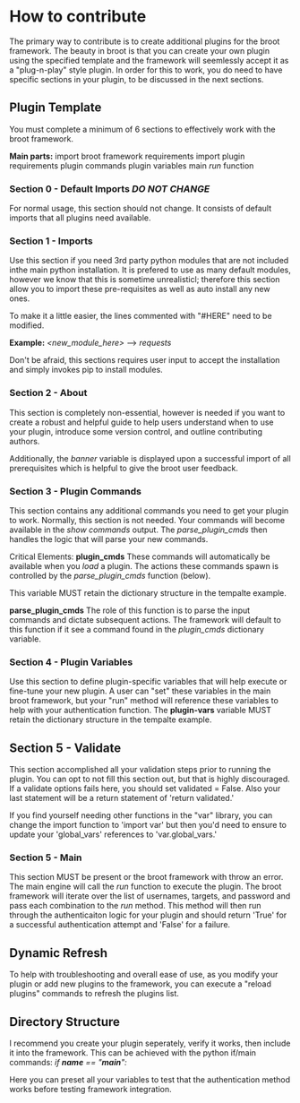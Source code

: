 # How to contribute
The primary way to contribute is to create additional plugins for the broot framework.  The beauty in broot is that you can create your own plugin using the specified template and the framework will seemlessly accept it as a "plug-n-play" style plugin.  In order for this to work, you do need to have specific sections in your plugin, to be discussed in the next sections.

## Plugin Template
You must complete a minimum of 6 sections to effectively work with the broot framework.

**Main parts:**
import broot framework requirements
import plugin requirements
plugin commands
plugin variables
main *run* function

### Section 0 - Default Imports *DO NOT CHANGE*
For normal usage, this section should not change.  It consists of default imports that all plugins need available.  

### Section 1 - Imports
Use this section if you need 3rd party python modules that are not included inthe main python installation.  It is prefered to use as many default modules, however we know that this is sometime unrealisticl; therefore this section allow you to import these pre-requisites as well as auto install any new ones.

To make it a little easier, the lines commented with "#HERE" need to be modified.

**Example:**
*<new_module_here>* --> *requests*

Don't be afraid, this sections requires user input to accept the installation and simply invokes pip to install modules.

### Section 2 - About
This section is completely non-essential, however is needed if you want to create a robust and helpful guide to help users understand when to use your plugin, introduce some version control, and outline contributing authors.

Additionally, the *banner* variable is displayed upon a successful import of all prerequisites which is helpful to give the broot user feedback.

### Section 3 - Plugin Commands
This section contains any additional commands you need to get your plugin to work.  Normally, this section is not needed.  Your commands will become available in the *show commands* output.  The *parse_plugin_cmds* then handles the logic that will parse your new commands.

Critical Elements:
**plugin_cmds**
These commands will automatically be available when you *load* a plugin.  The actions these commands spawn is controlled by the *parse_plugin_cmds* function (below).

This variable MUST retain the dictionary structure in the tempalte example.

**parse_plugin_cmds**
The role of this function is to parse the input commands and dictate subsequent actions.  The framework will default to this function if it see a command found in the *plugin_cmds* dictionary variable.

### Section 4 - Plugin Variables
Use this section to define plugin-specific variables that will help execute or fine-tune your new plugin.  A user can "set" these variables in the main broot framework, but your "run" method will reference these variables to help with your authentication function. The **plugin-vars** variable MUST retain the dictionary structure in the tempalte example. 

## Section 5 - Validate
This section accomplished all your validation steps prior to running the plugin.  You can opt to not fill this section out, but that is highly discouraged.  If a validate options fails here, you should set validated = False.  Also your last statement will be a return statement of 'return validated.'  

If you find yourself needing other functions in the "var" library, you can change the import function to 'import var' but then you'd need to ensure to update your 'global_vars' references to 'var.global_vars.'


### Section 5 - Main
This section MUST be present or the broot framework with throw an error.  The main engine will call the *run* function to execute the plugin.  The broot framework will iterate over the list of usernames, targets, and password and pass each combination to the *run* method.  This method will then run through the authenticaiton logic for your plugin and should return 'True' for a successful authentication attempt and 'False' for a failure.

## Dynamic Refresh
To help with troubleshooting and overall ease of use, as you modify your plugin or add new plugins to the framework, you can execute a "reload plugins" commands to refresh the plugins list.  

## Directory Structure
I recommend you create your plugin seperately, verify it works, then include it into the framework.  This can be achieved with the python if/main commands:
*if __name__ == "__main__":*

Here you can preset all your variables to test that the authentication method works before testing framework integration.
